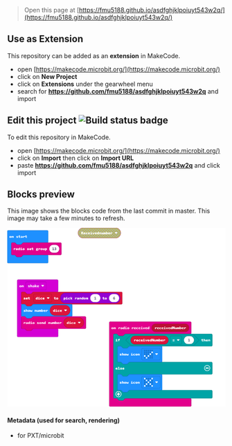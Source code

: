 
> Open this page at [https://fmu5188.github.io/asdfghjklpoiuyt543w2q/](https://fmu5188.github.io/asdfghjklpoiuyt543w2q/)

## Use as Extension

This repository can be added as an **extension** in MakeCode.

* open [https://makecode.microbit.org/](https://makecode.microbit.org/)
* click on **New Project**
* click on **Extensions** under the gearwheel menu
* search for **https://github.com/fmu5188/asdfghjklpoiuyt543w2q** and import

## Edit this project ![Build status badge](https://github.com/fmu5188/asdfghjklpoiuyt543w2q/workflows/MakeCode/badge.svg)

To edit this repository in MakeCode.

* open [https://makecode.microbit.org/](https://makecode.microbit.org/)
* click on **Import** then click on **Import URL**
* paste **https://github.com/fmu5188/asdfghjklpoiuyt543w2q** and click import

## Blocks preview

This image shows the blocks code from the last commit in master.
This image may take a few minutes to refresh.

![A rendered view of the blocks](https://github.com/fmu5188/asdfghjklpoiuyt543w2q/raw/master/.github/makecode/blocks.png)

#### Metadata (used for search, rendering)

* for PXT/microbit
<script src="https://makecode.com/gh-pages-embed.js"></script><script>makeCodeRender("{{ site.makecode.home_url }}", "{{ site.github.owner_name }}/{{ site.github.repository_name }}");</script>
